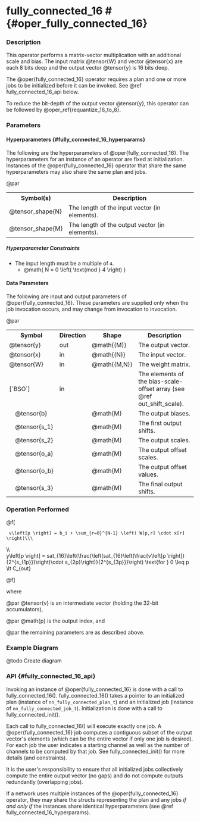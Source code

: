 

# fully_connected_16 #                                     {#oper_fully_connected_16}


### Description 

This operator performs a matrix-vector multiplication with an additional scale and bias. The input matrix @tensor{W} and vector 
@tensor{x} are each 8 bits deep and the output vector @tensor{y} is 16 bits deep.

The @oper{fully_connected_16} operator requires a plan and one or more jobs to be initialized before it can be invoked. See 
@ref fully_connected_16_api below.

To reduce the bit-depth of the output vector @tensor{y}, this operator can be followed by @oper_ref{requantize_16_to_8}.

### Parameters 

#### Hyperparameters        {#fully_connected_16_hyperparams}

The following are the hyperparameters of @oper{fully_connected_16}. The hyperparameters for an instance of an operator are fixed 
at initialization. Instances of the @oper{fully_connected_16} operator that share the same hyperparameters may also share the same 
plan and jobs.

@par

<table>
<tr><th>Symbol(s)       <th>Description

<tr><td>@tensor_shape{N}            <td>The length of the input vector (in elements).
<tr><td>@tensor_shape{M}            <td>The length of the output vector (in elements).
</table>

##### Hyperparameter Constraints

* The input length must be a multiple of `4`.
  * @math{ N = 0 \left( \text{mod } 4 \right) }

#### Data Parameters

The following are input and output parameters of @oper{fully_connected_16}. These parameters are supplied only when the job invocation occurs,
and may change from invocation to invocation.

@par

<table>
<tr><th colspan="2">Symbol          <th>Direction   <th>Shape               <th>Description

<tr><td colspan="2">@tensor{y}      <td>out         <td>@math{(M)}          <td>The output vector.
<tr><td colspan="2">@tensor{x}      <td>in          <td>@math{(N)}          <td>The input vector.
<tr><td colspan="2">@tensor{W}      <td>in          <td>@math{(M,N)}        <td>The weight matrix.
<tr><td colspan="2">[`BSO`]         <td>in          <td>                    <td>The elements of the bias-scale-offset array (see @ref out_shift_scale).
<tr><td>        <td>@tensor{b}      <td>            <td>@math{M}            <td>The output biases.        
<tr><td>        <td>@tensor{s_1}    <td>            <td>@math{M}            <td>The first output shifts.
<tr><td>        <td>@tensor{s_2}    <td>            <td>@math{M}            <td>The output scales.
<tr><td>        <td>@tensor{o_a}    <td>            <td>@math{M}            <td>The output offset scales.
<tr><td>        <td>@tensor{o_b}    <td>            <td>@math{M}            <td>The output offset values.
<tr><td>        <td>@tensor{s_3}    <td>            <td>@math{M}            <td>The final output shifts.
</table>



### Operation Performed

@f[

     v\left[p \right] = b_i + \sum_{r=0}^{N-1} \left( W[p,r] \cdot x[r] \right)\\\
  \\\  
     y\left[p \right] = sat_{16}\left(\frac{\left(sat_{16}\left(\frac{v\left[p \right]}
             {2^{s_{1p}}}\right)\cdot s_{2p}\right)}{2^{s_{3p}}}\right) \text{for } 0 \leq p \lt C_{out}

@f]


where

@par
@tensor{v} is an intermediate vector (holding the 32-bit accumulators),

@par
@math{p} is the output index, and

@par
the remaining parameters are as described above.

### Example Diagram

@todo Create diagram


### API                     {#fully_connected_16_api}

Invoking an instance of @oper{fully_connected_16} is done with a call to fully_connected_16(). fully_connected_16() takes a pointer to an initialized plan 
(instance of `nn_fully_connected_plan_t`) and an initialized job (instance of `nn_fully_connected_job_t`). Initialization is done with a call
to fully_connected_init().

Each call to fully_connected_16() will execute exactly one job. A @oper{fully_connected_16} job computes a contiguous subset of 
the output vector's elements (which can be the entire vector if only one job is desired). For each job the user indicates a 
starting channel as well as the number of channels to be computed by that job. See fully_connected_init() for more details 
(and constraints).

It is the user's responsibility to ensure that all initialized jobs collectively compute the entire output vector (no gaps) and do not
compute outputs redundantly (overlapping jobs).

If a network uses multiple instances of the @oper{fully_connected_16} operator, they may share the structs representing the plan and any jobs 
*if and only if* the instances share identical hyperparameters (see @ref fully_connected_16_hyperparams).


